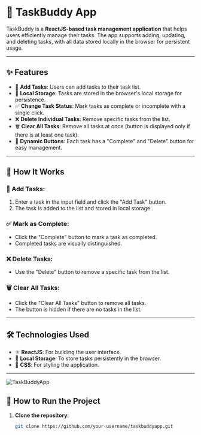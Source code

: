 # 🌟 TaskBuddy App  

TaskBuddy is a **ReactJS-based task management application** that helps users efficiently manage their tasks. The app supports adding, updating, and deleting tasks, with all data stored locally in the browser for persistent usage.  

---

## ✨ Features  

- 📝 **Add Tasks**: Users can add tasks to their task list.  
- 💾 **Local Storage**: Tasks are stored in the browser's local storage for persistence.  
- ✅ **Change Task Status**: Mark tasks as complete or incomplete with a single click.  
- ❌ **Delete Individual Tasks**: Remove specific tasks from the list.  
- 🗑️ **Clear All Tasks**: Remove all tasks at once (button is displayed only if there is at least one task).  
- 🔘 **Dynamic Buttons**: Each task has a "Complete" and "Delete" button for easy management.  

---

## 🔧 How It Works  

### 📝 Add Tasks:  
1. Enter a task in the input field and click the "Add Task" button.  
2. The task is added to the list and stored in local storage.  

### ✅ Mark as Complete:  
- Click the "Complete" button to mark a task as completed.  
- Completed tasks are visually distinguished.  

### ❌ Delete Tasks:  
- Use the "Delete" button to remove a specific task from the list.  

### 🗑️ Clear All Tasks:  
- Click the "Clear All Tasks" button to remove all tasks.  
- The button is hidden if there are no tasks in the list.  

---

## 🛠️ Technologies Used  

- ⚛️ **ReactJS**: For building the user interface.  
- 💾 **Local Storage**: To store tasks persistently in the browser.  
- 🎨 **CSS**: For styling the application.  

---

![TaskBuddyApp](https://github.com/user-attachments/assets/5937464d-8225-4f5b-bc26-fb3815ca574b)


## 🚀 How to Run the Project  

1. **Clone the repository**:  
   ```bash
   git clone https://github.com/your-username/taskbuddyapp.git
